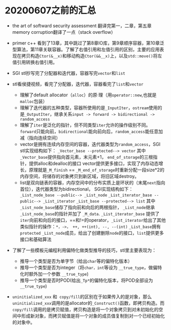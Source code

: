 # 20200607之前的汇总

- the art of softward security assessment 翻译完第一，二章，第五章memory corruption翻译了一点（stack overflow）
- primer c++ 看到了13章，其中跳过了第8章IO库，第9章顺序容器，第10章泛型算法，第11章关联容器。了解了右值引用和左值引用的区别，主要的应用表现在拷贝构造`Ctor(&__x)`和移动构造`Ctor(&&__x)`上，以及`std::move()`将左值引用转换右值引用。
- SGI stl抄写完了分配器和迭代器，容器写完`vector`和`list`
- stl看侯捷视频，看完了分配器，迭代器，容器看完了`list`和`vector`
	- 理解了default allocator（`alloc`）的原·理（用`operator::new`,也就是`malloc`包装）
	- 理解了迭代器的五种类型，容器所使用的是`_InputIter`，`ostream`使用的是`_OutputIter`，继承关系`input -> forward -> bidirectional -> random_access`
	- 理解了`iter`是泛化的指针，但不同类型`iter`允许的操作级别不同。`forward`只能向前，`bidirectional`能向前向后，`random_access`能任意加减（指向连续空间）
	- vector是拥有连续内存空间的容器，迭代器类型为`random_access`，SGI stl实现结构如下：
		`_Vector_base --protected--> vector`
	    其中`_Vector_base`提供指向首元素，末元素+1， `end_of_storage`的三根指针，提供alloc和dealloc的接口
	    vector提供更多接口，实现了内存动态增长，原理就是`_M_finish` == `_M_end_of_storage`时重新分配一段size*2的内存空间，将储存的对象拷贝到新区域，将旧区域destroy。
	- list是双向链表的容器，内存空间中的分布实质上是环状的（末尾`next`指向首位），迭代器类型为bidirectional， SGI实现结构如下：
		`_List_node_base --public--> _List_node`
		`_List_iterator_base --public--> _List_iterator`
		`_List_base --protected--> list`
	    其中`_List_node_base`储存了指向前和向后的两根指针， `_List_node`继承`_List_node_base`的指针并加了 `_M_data`.
	    `_List_iterator_base` 提供了`iter`向前和向后的接口，==和!=的operator，`_List_iterator`给出了其他类似指针的操作：`*，->， ++, ++(int), --, --(int)`
	    `_List_base`拥有`protected` `_List_node`成员，给出了创建删除`node`的接口，`list`提供更多接口和基础算法
- 了解了一些模板元编程利用偏特化做类型推导的技巧，stl里主要表现为：
	- 推导一个类型是否为单字节（给出`char`等的偏特化版本）
	- 推导一个类型是否为integer（将`char，int`等设为 `__true_type`，做偏特化时额外加一个参数 `__true_type`)
	- 推导一个类型是否时POD(给出`_Tp*`的偏特化版本，将POD全部设为`__true_type`)

- `uninitialized_xxx` 和` copy/fill`的区别在于如果传入的是对象，那么`uninitialized_xxx`调用的是allocator的`_Construct()`函数，即拷贝构造。而`copy/fill`调用的是拷贝赋值，拷贝构造是将一个对象拷贝到对未初始化的空间中形成新对象，而拷贝赋值是将一个对象的成员值复制到对一个已经初始化的对象中。